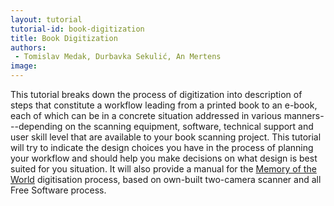 ```yaml
---
layout: tutorial
tutorial-id: book-digitization
title: Book Digitization
authors:
 - Tomislav Medak, Durbavka Sekulić, An Mertens
image:
---
```


This tutorial breaks down the process of digitization into description of
steps that constitute a workflow leading from a printed book to an e-book,
each of which can be in a concrete situation addressed in various
manners---depending on the scanning equipment, software, technical support and
user skill level that are available to your book scanning project. This
tutorial will try to indicate the design choices you have in the process of
planning your workflow and should help you make decisions on what design is
best suited for you situation. It will also provide a manual for the [Memory
of the World](https://memoryoftheworld.org) digitisation process, based on
own-built two-camera scanner and all Free Software process.

